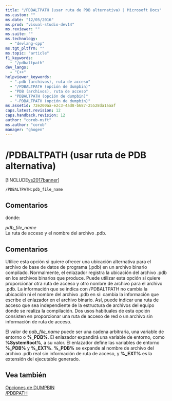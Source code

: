 ```yaml
---
title: "/PDBALTPATH (usar ruta de PDB alternativa) | Microsoft Docs"
ms.custom: ""
ms.date: "12/05/2016"
ms.prod: "visual-studio-dev14"
ms.reviewer: ""
ms.suite: ""
ms.technology: 
  - "devlang-cpp"
ms.tgt_pltfrm: ""
ms.topic: "article"
f1_keywords: 
  - "/pdbaltpath"
dev_langs: 
  - "C++"
helpviewer_keywords: 
  - ".pdb (archivos), ruta de acceso"
  - "/PDBALTPATH (opción de dumpbin)"
  - "PDB (archivos), ruta de acceso"
  - "PDBALTPATH (opción de dumpbin)"
  - "-PDBALTPATH (opción de dumpbin)"
ms.assetid: 72e200aa-e2c3-4ad8-b687-25528da1aaaf
caps.latest.revision: 12
caps.handback.revision: 12
author: "corob-msft"
ms.author: "corob"
manager: "ghogen"
---
```

# /PDBALTPATH (usar ruta de PDB alternativa)
[!INCLUDE[vs2017banner](../../assembler/inline/includes/vs2017banner.md)]

```  
/PDBALTPATH:pdb_file_name  
```  
  
## Comentarios  
 donde:  
  
 *pdb\_file\_name*  
 La ruta de acceso y el nombre del archivo .pdb.  
  
## Comentarios  
 Utilice esta opción si quiere ofrecer una ubicación alternativa para el archivo de base de datos de programa \(.pdb\) en un archivo binario compilado.  Normalmente, el enlazador registra la ubicación del archivo .pdb en los archivos binarios que produce.  Puede utilizar esta opción si quiere proporcionar otra ruta de acceso y otro nombre de archivo para el archivo .pdb.  La información que se indica con \/PDBALTPATH no cambia la ubicación ni el nombre del archivo .pdb en sí: cambia la información que escribe el enlazador en el archivo binario.  Así, puede indicar una ruta de acceso que sea independiente de la estructura de archivos del equipo donde se realiza la compilación.  Dos usos habituales de esta opción consisten en proporcionar una ruta de acceso de red o un archivo sin información de ruta de acceso.  
  
 El valor de *pdb\_file\_name* puede ser una cadena arbitraria, una variable de entorno o **%\_PDB%**.  El enlazador expandirá una variable de entorno, como **%SystemRoot%**, a su valor.  El enlazador define las variables de entorno **%\_PDB%** y **%\_EXT%**.  **%\_PDB%** se expande al nombre de archivo del archivo .pdb real sin información de ruta de acceso, y **%\_EXT%** es la extensión del ejecutable generado.  
  
## Vea también  
 [Opciones de DUMPBIN](../../build/reference/dumpbin-options.md)   
 [\/PDBPATH](../../build/reference/pdbpath.md)